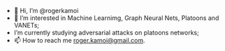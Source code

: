 - 👋 Hi, I’m @rogerkamoi
- 👀 I’m interested in Machine Learnimg, Graph Neural Nets, Platoons and VANETs;
- I’m currently studying adversarial attacks on platoons networks;
- 📫 How to reach me roger.kamoi@gmail.com.

